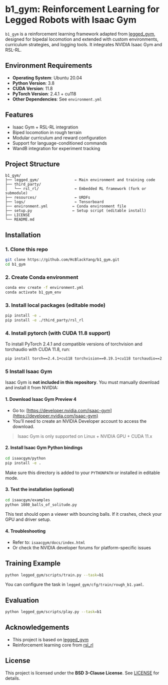 # b1_gym: Reinforcement Learning for Legged Robots with Isaac Gym

`b1_gym` is a reinforcement learning framework adapted from [legged_gym](https://github.com/leggedrobotics/legged_gym), designed for bipedal locomotion and extended with custom environments, curriculum strategies, and logging tools. It integrates NVIDIA Isaac Gym and RSL-RL.

## Environment Requirements

- **Operating System**: Ubuntu 20.04
- **Python Version**: 3.8
- **CUDA Version**: 11.8
- **PyTorch Version**: 2.4.1 + cu118
- **Other Dependencies**: See `environment.yml` 


## Features

-  Isaac Gym + RSL-RL integration  
-  Biped locomotion in rough terrain  
-  Modular curriculum and reward configuration  
-  Support for language-conditioned commands  
-  WandB integration for experiment tracking  


## Project Structure

```
b1_gym/
├── legged_gym/                ← Main environment and training code
├── third_party/
│   └── rsl_rl/                ← Embedded RL framework (fork or submodule)
├── resources/                 ← URDFs
├── logs/                      ← Tensorboard
├── environment.yml           ← Conda environment file
├── setup.py                  ← Setup script (editable install)
├── LICENSE
└── README.md
```



## Installation

### 1. Clone this repo

```bash
git clone https://github.com/HcBlackYang/b1_gym.git
cd b1_gym
```

### 2. Create Conda environment

```bash
conda env create -f environment.yml
conda activate b1_gym_env
```

### 3. Install local packages (editable mode)

```bash
pip install -e .
pip install -e ./third_party/rsl_rl
```

### 4. Install pytorch (with CUDA 11.8 support)

To install PyTorch 2.4.1 and compatible versions of torchvision and torchaudio with CUDA 11.8, run:

```bash
pip install torch==2.4.1+cu118 torchvision==0.19.1+cu118 torchaudio==2.4.1+cu118 --index-url https://download.pytorch.org/whl/cu118
```


### 5 Install Isaac Gym

Isaac Gym is **not included in this repository**. You must manually download and install it from NVIDIA:

#### 1. Download Isaac Gym Preview 4

- Go to: [https://developer.nvidia.com/isaac-gym](https://developer.nvidia.com/isaac-gym)
- You’ll need to create an NVIDIA Developer account to access the download.

> Isaac Gym is only supported on Linux + NVIDIA GPU + CUDA 11.x

#### 2. Install Isaac Gym Python bindings

```bash
cd isaacgym/python
pip install -e .
```

Make sure this directory is added to your `PYTHONPATH` or installed in editable mode.

#### 3. Test the installation (optional)

```bash
cd isaacgym/examples
python 1080_balls_of_solitude.py
```

This test should open a viewer with bouncing balls. If it crashes, check your GPU and driver setup.

#### 4. Troubleshooting

- Refer to: `isaacgym/docs/index.html`
- Or check the NVIDIA developer forums for platform-specific issues




##  Training Example

```bash
python legged_gym/scripts/train.py --task=b1
```

You can configure the task in `legged_gym/cfg/train/rough_b1.yaml`.



##  Evaluation

```bash
python legged_gym/scripts/play.py --task=b1
```




##  Acknowledgements

- This project is based on [legged_gym](https://github.com/leggedrobotics/legged_gym)
- Reinforcement learning core from [rsl_rl](https://github.com/leggedrobotics/rsl_rl)



##  License

This project is licensed under the **BSD 3-Clause License**. See [LICENSE](./LICENSE) for details.
